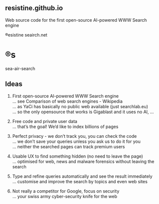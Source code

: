 ## resistine.github.io
Web source code for the first open-source AI-powered WWW Search engine

®esistine seairch.net

# ®s
sea-air-search

## Ideas

1. First open-source AI-powered WWW Search engine <br/>
… see Comparison of web search engines - Wikipedia <br/>
… as YaCi has basically no public web available (just searchlab.eu) <br/>
… so the only opensource that works is Gigablast and it uses no AI, …

2. Free code and private user data <br/>
… that’s the goal! We’d like to index billions of pages

3. Perfect privacy - we don’t track you, you can check the code <br/>
… we don’t save your queries unless you ask us to do it for you <br/>
… neither the searched pages can track premium users

4. Usable UX to find something hidden (no need to leave the page) <br/>
… optimised for web, news and malware forensics without leaving the search

5. Type and refine queries automatically and see the result immediately <br/>
… customise and improve the search by topics and even web sites

6. Not really a competitor for Google, focus on security <br/>
… your swiss army cyber-security knife for the web

